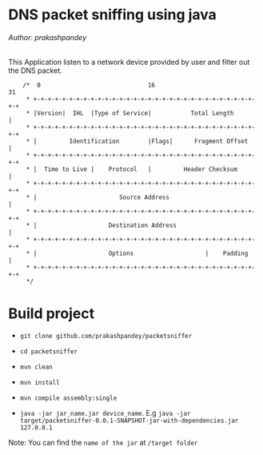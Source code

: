 # DNS packet sniffing using java 
###### Author: prakashpandey

This Application listen to a network device provided by user and filter out the DNS packet. 

```
    /*  0                              16                            31
     * +-+-+-+-+-+-+-+-+-+-+-+-+-+-+-+-+-+-+-+-+-+-+-+-+-+-+-+-+-+-+-+-+
     * |Version|  IHL  |Type of Service|           Total Length        |
     * +-+-+-+-+-+-+-+-+-+-+-+-+-+-+-+-+-+-+-+-+-+-+-+-+-+-+-+-+-+-+-+-+
     * |         Identification        |Flags|      Fragment Offset    |
     * +-+-+-+-+-+-+-+-+-+-+-+-+-+-+-+-+-+-+-+-+-+-+-+-+-+-+-+-+-+-+-+-+
     * |  Time to Live |    Protocol   |         Header Checksum       |
     * +-+-+-+-+-+-+-+-+-+-+-+-+-+-+-+-+-+-+-+-+-+-+-+-+-+-+-+-+-+-+-+-+
     * |                       Source Address                          |
     * +-+-+-+-+-+-+-+-+-+-+-+-+-+-+-+-+-+-+-+-+-+-+-+-+-+-+-+-+-+-+-+-+
     * |                    Destination Address                        |
     * +-+-+-+-+-+-+-+-+-+-+-+-+-+-+-+-+-+-+-+-+-+-+-+-+-+-+-+-+-+-+-+-+
     * |                    Options                    |    Padding    |
     * +-+-+-+-+-+-+-+-+-+-+-+-+-+-+-+-+-+-+-+-+-+-+-+-+-+-+-+-+-+-+-+-+
     */
```

# Build project

- `git clone github.com/prakashpandey/packetsniffer`

- `cd packetsniffer`

- `mvn clean`

- `mvn install`

- `mvn compile assembly:single` 

- `java -jar jar_name.jar device_name`. E.g `java -jar target/packetsniffer-0.0.1-SNAPSHOT-jar-with-dependencies.jar 127.0.0.1`

Note: You can find the `name of the jar` at `/target folder`